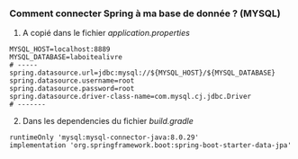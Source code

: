 
### Comment connecter Spring à ma base de donnée ? (MYSQL)

1. A copié dans le fichier *application.properties*
```	
MYSQL_HOST=localhost:8889  
MYSQL_DATABASE=laboitealivre  
# -----  
spring.datasource.url=jdbc:mysql://${MYSQL_HOST}/${MYSQL_DATABASE}  
spring.datasource.username=root  
spring.datasource.password=root  
spring.datasource.driver-class-name=com.mysql.cj.jdbc.Driver  
# -------
```
  2. Dans les dependencies du fichier *build.gradle*
```
runtimeOnly 'mysql:mysql-connector-java:8.0.29'  
implementation 'org.springframework.boot:spring-boot-starter-data-jpa'
```
